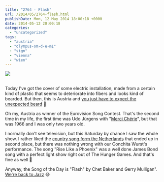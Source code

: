 ```yaml
---
title: "2764 - Flash"
url: /2014/05/2764-flash.html
publishDate: Mon, 12 May 2014 18:00:18 +0000
date: 2014-05-12 20:00:18
categories: 
  - "uncategorized"
tags: 
  - "austria"
  - "olympus-om-d-e-m1"
  - "sign"
  - "vienna"
  - "wien"
---
```

<div class="container">
<div class="center"><a target="_blank" href="https://d25zfm9zpd7gm5.cloudfront.net/1200x1200/2014/20140506_154049_lr.jpg"><img src="https://d25zfm9zpd7gm5.cloudfront.net/0600x0600/2014/20140506_154049_lr.jpg" /></a></div>
</div>
<br />

Today I've got the cover of some electric installation, made from a certain kind of plastic that seems to deteriorate into fibers and looks kind of bearded. But then, this is Austria and <a href="https://www.youtube.com/watch?v=_dCP-56Ps58" target="_blank">you just have to expect the unexpected beard</a> 🙂

Oh my, Austria as winner of the Eurovision Song Contest. That's the second time in my life, the first time was Udo Jürgens with "<a href="https://www.youtube.com/watch?v=DQZZJIIt9tA" target="_blank">Merci Chérie</a>", but that was 1966 and I was only two years old.

I normally don't see television, but this Saturday by chance I saw the whole show. I rather liked the <a href="https://www.youtube.com/watch?v=sWYdW9xik_U" target="_blank">country song form the Netherlands</a> that ended up in second place, but there was nothing wrong with our Conchita Wurst's performance. The song "Rise Like a Phoenix" was a well done James Bond song with a perfect light show right out of The Hunger Games. And that's fine as well 🙂

Anyway, the Song of the Day is "Flash" by Chet Baker and Gerry Mulligan". <a href="https://www.youtube.com/watch?v=RKVX57DGV9U" target="_blank">We're back to Jazz</a> 😄
